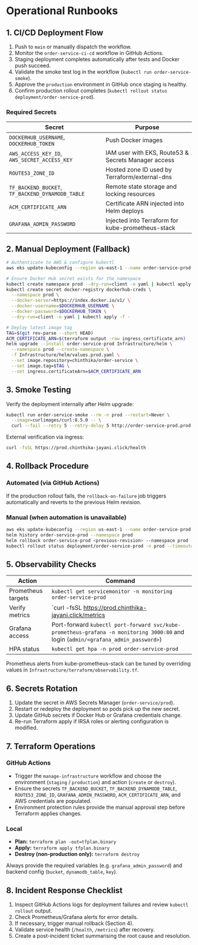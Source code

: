 # Operational Runbooks

## 1. CI/CD Deployment Flow

1. Push to `main` or manually dispatch the workflow.
2. Monitor the `order-service-ci-cd` workflow in GitHub Actions.
3. Staging deployment completes automatically after tests and Docker push succeed.
4. Validate the smoke test log in the workflow (`kubectl run order-service-smoke`).
5. Approve the `production` environment in GitHub once staging is healthy.
6. Confirm production rollout completes (`kubectl rollout status deployment/order-service-prod`).

### Required Secrets

| Secret                                       | Purpose                                             |
|----------------------------------------------|-----------------------------------------------------|
| `DOCKERHUB_USERNAME`, `DOCKERHUB_TOKEN`      | Push Docker images                                  |
| `AWS_ACCESS_KEY_ID`, `AWS_SECRET_ACCESS_KEY` | IAM user with EKS, Route53 & Secrets Manager access |
| `ROUTE53_ZONE_ID`                            | Hosted zone ID used by Terraform/external-dns       |
| `TF_BACKEND_BUCKET`, `TF_BACKEND_DYNAMODB_TABLE` | Remote state storage and locking resources           |
| `ACM_CERTIFICATE_ARN`                        | Certificate ARN injected into Helm deploys          |
| `GRAFANA_ADMIN_PASSWORD`                     | Injected into Terraform for kube-prometheus-stack   |

## 2. Manual Deployment (Fallback)

```bash
# Authenticate to AWS & configure kubectl
aws eks update-kubeconfig --region us-east-1 --name order-service-prod-eks

# Ensure Docker Hub secret exists for the namespace
kubectl create namespace prod --dry-run=client -o yaml | kubectl apply -f -
kubectl create secret docker-registry dockerhub-creds \
  --namespace prod \
  --docker-server=https://index.docker.io/v1/ \
  --docker-username=$DOCKERHUB_USERNAME \
  --docker-password=$DOCKERHUB_TOKEN \
  --dry-run=client -o yaml | kubectl apply -f -

# Deploy latest image tag
TAG=$(git rev-parse --short HEAD)
ACM_CERTIFICATE_ARN=$(terraform output -raw ingress_certificate_arn)
helm upgrade --install order-service-prod Infrastructure/helm \
  --namespace prod --create-namespace \
  -f Infrastructure/helm/values.prod.yaml \
  --set image.repository=chinthika/order-service \
  --set image.tag=$TAG \
  --set ingress.certificateArn=$ACM_CERTIFICATE_ARN
```

## 3. Smoke Testing

Verify the deployment internally after Helm upgrade:

```bash
kubectl run order-service-smoke --rm -n prod --restart=Never \
  --image=curlimages/curl:8.5.0 -- \
  curl --fail --retry 5 --retry-delay 5 http://order-service-prod.prod.svc.cluster.local:8000/health
```

External verification via ingress:

```bash
curl -fsSL https://prod.chinthika-jayani.click/health
```

## 4. Rollback Procedure

### Automated (via GitHub Actions)

If the production rollout fails, the `rollback-on-failure` job triggers automatically and reverts to the previous Helm revision.

### Manual (when automation is unavailable)

```bash
aws eks update-kubeconfig --region us-east-1 --name order-service-prod-eks
helm history order-service-prod --namespace prod
helm rollback order-service-prod <previous-revision> --namespace prod --cleanup-on-fail
kubectl rollout status deployment/order-service-prod -n prod --timeout=180s
```

## 5. Observability Checks

| Action             | Command                                                                                                                            |
|--------------------|------------------------------------------------------------------------------------------------------------------------------------|
| Prometheus targets | `kubectl get servicemonitor -n monitoring order-service-prod`                                                                      |
| Verify metrics     | `curl -fsSL https://prod.chinthika-jayani.click/metrics                                                                            | head` |
| Grafana access     | Port-forward `kubectl port-forward svc/kube-prometheus-grafana -n monitoring 3000:80` and login (`admin/<grafana_admin_password>`) |
| HPA status         | `kubectl get hpa -n prod order-service-prod`                                                                                       |

Prometheus alerts from kube-prometheus-stack can be tuned by overriding values in `Infrastructure/terraform/observability.tf`.

## 6. Secrets Rotation

1. Update the secret in AWS Secrets Manager (`order-service/prod`).
2. Restart or redeploy the deployment so pods pick up the new secret.
3. Update GitHub secrets if Docker Hub or Grafana credentials change.
4. Re-run Terraform apply if IRSA roles or alerting configuration is modified.

## 7. Terraform Operations

### GitHub Actions
- Trigger the `manage-infrastructure` workflow and choose the environment (`staging` / `production`) and action (`create` or `destroy`).
- Ensure the secrets `TF_BACKEND_BUCKET`, `TF_BACKEND_DYNAMODB_TABLE`, `ROUTE53_ZONE_ID`, `GRAFANA_ADMIN_PASSWORD`, `ACM_CERTIFICATE_ARN`, and AWS credentials are populated.
- Environment protection rules provide the manual approval step before Terraform applies changes.

### Local
- **Plan:** `terraform plan -out=tfplan.binary`
- **Apply:** `terraform apply tfplan.binary`
- **Destroy (non-production only):** `terraform destroy`

Always provide the required variables (e.g. `grafana_admin_password`) and backend config (`bucket`, `dynamodb_table`, `key`).

## 8. Incident Response Checklist

1. Inspect GitHub Actions logs for deployment failures and review `kubectl rollout` output.
2. Check Prometheus/Grafana alerts for error details.
3. If necessary, trigger manual rollback (Section 4).
4. Validate service health (`/health`, `/metrics`) after recovery.
5. Create a post-incident ticket summarising the root cause and resolution.
